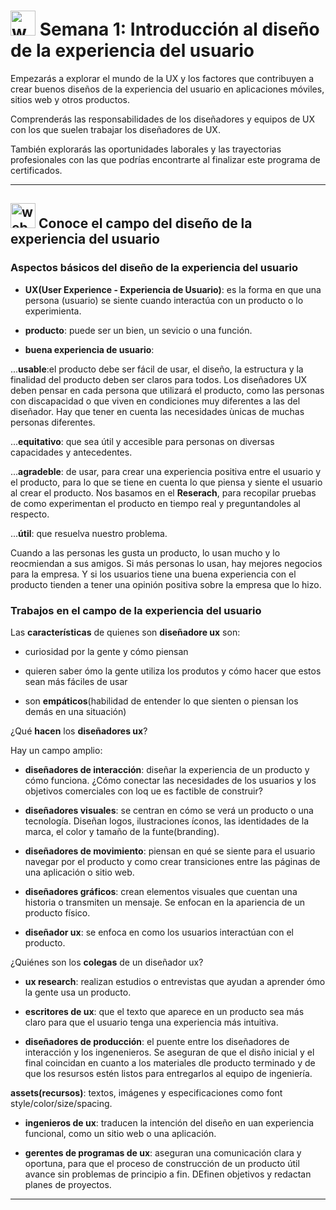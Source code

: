 # <img width="40" height="40" src="https://img.icons8.com/dusk/40/web-design.png" alt="web-design"/> Semana 1: Introducción al diseño de la experiencia del usuario

Empezarás a explorar el mundo de la UX y los factores que contribuyen a crear buenos diseños de la experiencia del usuario en aplicaciones móviles, sitios web y otros productos. 

Comprenderás las responsabilidades de los diseñadores y equipos de UX con los que suelen trabajar los diseñadores de UX. 

También explorarás las oportunidades laborales y las trayectorias profesionales con las que podrías encontrarte al finalizar este programa de certificados.

---

## <img width="40" height="40" src="https://img.icons8.com/dusk/40/web-design.png" alt="web-design"/> Conoce el campo del diseño de la experiencia del usuario

### Aspectos básicos del diseño de la experiencia del usuario

- **UX(User Experience - Experiencia de Usuario)**: es la forma en que una persona (usuario) se siente cuando interactúa con un producto o lo experimienta.

- **producto**: puede ser un bien, un sevicio o una función.

- **buena experiencia de usuario**: 

...**usable**:el producto debe ser fácil de usar, el diseño, la estructura y la finalidad del producto deben ser claros para todos. Los diseñadores UX deben pensar en cada persona que utilizará el producto, como las personas con discapacidad o que viven en condiciones muy diferentes a las del diseñador. Hay que tener en cuenta las necesidades ùnicas de muchas personas diferentes.

...**equitativo**: que sea útil y accesible para personas on diversas capacidades y antecedentes.

...**agradeble**: de usar, para crear una experiencia positiva entre el usuario y el producto, para lo que se tiene en cuenta lo que piensa y siente el usuario al crear el producto. Nos basamos en el **Reserach**, para recopilar pruebas de como experimentan el producto en tiempo real y preguntandoles al respecto.

...**útil**: que resuelva nuestro problema.


Cuando a las personas les gusta un producto, lo usan mucho y lo reocmiendan a sus amigos. Si más personas lo usan, hay mejores negocios para la empresa. Y si los usuarios tiene una buena experiencia con el producto tienden a tener una opinión positiva sobre la empresa que lo hizo.


### Trabajos en el campo de la experiencia del usuario

Las **características** de quienes son **diseñadore ux** son:

- curiosidad por la gente y cómo piensan

- quieren saber ómo la gente utiliza los produtos y cómo hacer que estos sean más fáciles de usar

- son **empáticos**(habilidad de entender lo que sienten o piensan los demás en una situación)

¿Qué **hacen** los **diseñadores ux**?

Hay un campo amplio: 

- **diseñadores de interacción**: diseñar la experiencia de un producto y cómo funciona. ¿Cómo conectar las necesidades de los usuarios y los objetivos comerciales con loq ue es factible de construir?

- **diseñadores visuales**: se centran en cómo se verá un producto o una tecnología. Diseñan logos, ilustraciones íconos, las identidades de la marca, el color y tamaño de la funte(branding). 

- **diseñadores de movimiento**: piensan en qué se siente para el usuario navegar por el producto y como crear transiciones entre las páginas de una aplicación o sitio web.

- **diseñadores gráficos**: crean elementos visuales que cuentan una historia o transmiten un mensaje. Se enfocan en la apariencia de un producto físico.

- **diseñador ux**: se enfoca en como los usuarios interactúan con el producto. 

¿Quiénes son los **colegas** de un diseñador ux?

- **ux research**: realizan estudios o entrevistas que ayudan a aprender ómo la gente usa un producto.

- **escritores de ux**: que el texto que aparece en un producto sea más claro para que el usuario tenga una experiencia más intuitiva.

- **diseñadores de producción**: el puente entre los diseñadores de interacción y los ingenenieros. Se aseguran de que el disño inicial y el final coincidan en cuanto a los materiales dle producto terminado y de que los resursos estén listos para entregarlos al equipo de ingeniería.

**assets(recursos)**: textos, imágenes y especificaciones como font style/color/size/spacing.

- **ingenieros de ux**: traducen la intención del diseño en uan experiencia funcional, como un sitio web o una aplicación.

- **gerentes de programas de ux**: aseguran una comunicación clara y oportuna, para que el proceso de construcción de un producto útil avance sin problemas de principio a fin. DEfinen objetivos y redactan planes de proyectos.

---